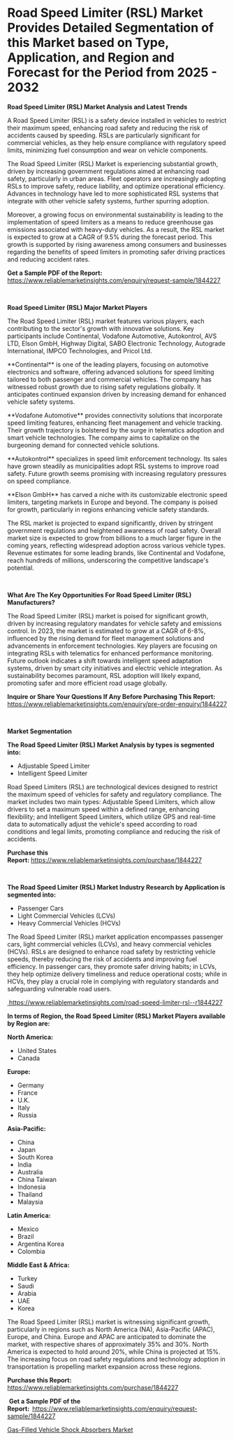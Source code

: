 <p><h1>Road Speed Limiter (RSL) Market Provides Detailed Segmentation of this Market based on Type, Application, and Region and Forecast for the Period from 2025 - 2032</h1></p><p><strong>Road Speed Limiter (RSL) Market Analysis and Latest Trends</strong></p>
<p><p>A Road Speed Limiter (RSL) is a safety device installed in vehicles to restrict their maximum speed, enhancing road safety and reducing the risk of accidents caused by speeding. RSLs are particularly significant for commercial vehicles, as they help ensure compliance with regulatory speed limits, minimizing fuel consumption and wear on vehicle components.</p><p>The Road Speed Limiter (RSL) Market is experiencing substantial growth, driven by increasing government regulations aimed at enhancing road safety, particularly in urban areas. Fleet operators are increasingly adopting RSLs to improve safety, reduce liability, and optimize operational efficiency. Advances in technology have led to more sophisticated RSL systems that integrate with other vehicle safety systems, further spurring adoption.</p><p>Moreover, a growing focus on environmental sustainability is leading to the implementation of speed limiters as a means to reduce greenhouse gas emissions associated with heavy-duty vehicles. As a result, the RSL market is expected to grow at a CAGR of 9.5% during the forecast period. This growth is supported by rising awareness among consumers and businesses regarding the benefits of speed limiters in promoting safer driving practices and reducing accident rates.</p></p>
<p><strong>Get a Sample PDF of the Report:&nbsp;</strong> <a href="https://www.reliablemarketinsights.com/enquiry/request-sample/1844227?utm_campaign=3560&utm_medium=2&utm_source=Github&utm_content=ia&utm_term=31032025&utm_id=road-speed-limiter-rsl">https://www.reliablemarketinsights.com/enquiry/request-sample/1844227</a></p>
<p>&nbsp;</p>
<p><strong>Road Speed Limiter (RSL) Major Market Players</strong></p>
<p><p>The Road Speed Limiter (RSL) market features various players, each contributing to the sector's growth with innovative solutions. Key participants include Continental, Vodafone Automotive, Autokontrol, AVS LTD, Elson GmbH, Highway Digital, SABO Electronic Technology, Autograde International, IMPCO Technologies, and Pricol Ltd.</p><p>**Continental** is one of the leading players, focusing on automotive electronics and software, offering advanced solutions for speed limiting tailored to both passenger and commercial vehicles. The company has witnessed robust growth due to rising safety regulations globally. It anticipates continued expansion driven by increasing demand for enhanced vehicle safety systems.</p><p>**Vodafone Automotive** provides connectivity solutions that incorporate speed limiting features, enhancing fleet management and vehicle tracking. Their growth trajectory is bolstered by the surge in telematics adoption and smart vehicle technologies. The company aims to capitalize on the burgeoning demand for connected vehicle solutions.</p><p>**Autokontrol** specializes in speed limit enforcement technology. Its sales have grown steadily as municipalities adopt RSL systems to improve road safety. Future growth seems promising with increasing regulatory pressures on speed compliance.</p><p>**Elson GmbH** has carved a niche with its customizable electronic speed limiters, targeting markets in Europe and beyond. The company is poised for growth, particularly in regions enhancing vehicle safety standards.</p><p>The RSL market is projected to expand significantly, driven by stringent government regulations and heightened awareness of road safety. Overall market size is expected to grow from billions to a much larger figure in the coming years, reflecting widespread adoption across various vehicle types. Revenue estimates for some leading brands, like Continental and Vodafone, reach hundreds of millions, underscoring the competitive landscape's potential.</p></p>
<p>&nbsp;</p>
<p><strong>What Are The Key Opportunities For Road Speed Limiter (RSL) Manufacturers?</strong></p>
<p><p>The Road Speed Limiter (RSL) market is poised for significant growth, driven by increasing regulatory mandates for vehicle safety and emissions control. In 2023, the market is estimated to grow at a CAGR of 6-8%, influenced by the rising demand for fleet management solutions and advancements in enforcement technologies. Key players are focusing on integrating RSLs with telematics for enhanced performance monitoring. Future outlook indicates a shift towards intelligent speed adaptation systems, driven by smart city initiatives and electric vehicle integration. As sustainability becomes paramount, RSL adoption will likely expand, promoting safer and more efficient road usage globally.</p></p>
<p><strong>Inquire or Share Your Questions If Any Before Purchasing This Report:</strong> <a href="https://www.reliablemarketinsights.com/enquiry/pre-order-enquiry/1844227?utm_campaign=3560&utm_medium=2&utm_source=Github&utm_content=ia&utm_term=31032025&utm_id=road-speed-limiter-rsl">https://www.reliablemarketinsights.com/enquiry/pre-order-enquiry/1844227</a></p>
<p>&nbsp;</p>
<p><strong>Market Segmentation</strong></p>
<p><strong>The Road Speed Limiter (RSL) Market Analysis by types is segmented into:</strong></p>
<p><ul><li>Adjustable Speed Limiter</li><li>Intelligent Speed Limiter</li></ul></p>
<p><p>Road Speed Limiters (RSL) are technological devices designed to restrict the maximum speed of vehicles for safety and regulatory compliance. The market includes two main types: Adjustable Speed Limiters, which allow drivers to set a maximum speed within a defined range, enhancing flexibility; and Intelligent Speed Limiters, which utilize GPS and real-time data to automatically adjust the vehicle's speed according to road conditions and legal limits, promoting compliance and reducing the risk of accidents.</p></p>
<p><strong>Purchase this Report:&nbsp;</strong><a href="https://www.reliablemarketinsights.com/purchase/1844227?utm_campaign=3560&utm_medium=2&utm_source=Github&utm_content=ia&utm_term=31032025&utm_id=road-speed-limiter-rsl">https://www.reliablemarketinsights.com/purchase/1844227</a></p>
<p>&nbsp;</p>
<p><strong>The Road Speed Limiter (RSL) Market Industry Research by Application is segmented into:</strong></p>
<p><ul><li>Passenger Cars</li><li>Light Commercial Vehicles (LCVs)</li><li>Heavy Commercial Vehicles (HCVs)</li></ul></p>
<p><p>The Road Speed Limiter (RSL) market application encompasses passenger cars, light commercial vehicles (LCVs), and heavy commercial vehicles (HCVs). RSLs are designed to enhance road safety by restricting vehicle speeds, thereby reducing the risk of accidents and improving fuel efficiency. In passenger cars, they promote safer driving habits; in LCVs, they help optimize delivery timeliness and reduce operational costs; while in HCVs, they play a crucial role in complying with regulatory standards and safeguarding vulnerable road users.</p></p>
<p><a href="https://www.reliablemarketinsights.com/road-speed-limiter-rsl--r1844227?utm_campaign=3560&utm_medium=2&utm_source=Github&utm_content=ia&utm_term=31032025&utm_id=road-speed-limiter-rsl">&nbsp;https://www.reliablemarketinsights.com/road-speed-limiter-rsl--r1844227</a></p>
<p><strong>In terms of Region, the Road Speed Limiter (RSL) Market Players available by Region are:</strong></p>
<p>
    <p> <strong> North America: </strong>
        <ul>
            <li>United States</li>
            <li>Canada</li>
        </ul>
        </p> 
    <p> <strong> Europe: </strong>
        <ul>
            <li>Germany</li>
            <li>France</li>
            <li>U.K.</li>
            <li>Italy</li>
            <li>Russia</li>
        </ul>
        </p> 
    <p> <strong> Asia-Pacific: </strong>
        <ul>
            <li>China</li>
            <li>Japan</li>
            <li>South Korea</li>
            <li>India</li>
            <li>Australia</li>
            <li>China Taiwan</li>
            <li>Indonesia</li>
            <li>Thailand</li>
            <li>Malaysia</li>
        </ul>
        </p> 
    <p> <strong> Latin America: </strong>
        <ul>
            <li>Mexico</li>
            <li>Brazil</li>
            <li>Argentina Korea</li>
            <li>Colombia</li>
        </ul>
        </p> 
    <p> <strong> Middle East & Africa: </strong>
        <ul>
            <li>Turkey</li>
            <li>Saudi</li>
            <li>Arabia</li>
            <li>UAE</li>
            <li>Korea</li>
        </ul>
    </p>
    </p>
<p><p>The Road Speed Limiter (RSL) market is witnessing significant growth, particularly in regions such as North America (NA), Asia-Pacific (APAC), Europe, and China. Europe and APAC are anticipated to dominate the market, with respective shares of approximately 35% and 30%. North America is expected to hold around 20%, while China is projected at 15%. The increasing focus on road safety regulations and technology adoption in transportation is propelling market expansion across these regions.</p></p>
<p><strong>Purchase this Report: </strong><a href="https://www.reliablemarketinsights.com/purchase/1844227?utm_campaign=3560&utm_medium=2&utm_source=Github&utm_content=ia&utm_term=31032025&utm_id=road-speed-limiter-rsl">https://www.reliablemarketinsights.com/purchase/1844227</a></p>
<p>&nbsp;<strong>Get a Sample PDF of the Report:&nbsp;&nbsp;</strong><a href="https://www.reliablemarketinsights.com/enquiry/request-sample/1844227?utm_campaign=3560&utm_medium=2&utm_source=Github&utm_content=ia&utm_term=31032025&utm_id=road-speed-limiter-rsl">https://www.reliablemarketinsights.com/enquiry/request-sample/1844227</a></p>
<p><strong></strong></p>
<p><p><a href="https://github.com/yepezkommakp/Market-Research-Report-List-1/blob/main/gas-filled-vehicle-shock-absorbers-market.md?utm_campaign=3560&utm_medium=2&utm_source=Github&utm_content=ia&utm_term=31032025&utm_id=road-speed-limiter-rsl">Gas-Filled Vehicle Shock Absorbers Market</a></p></p>